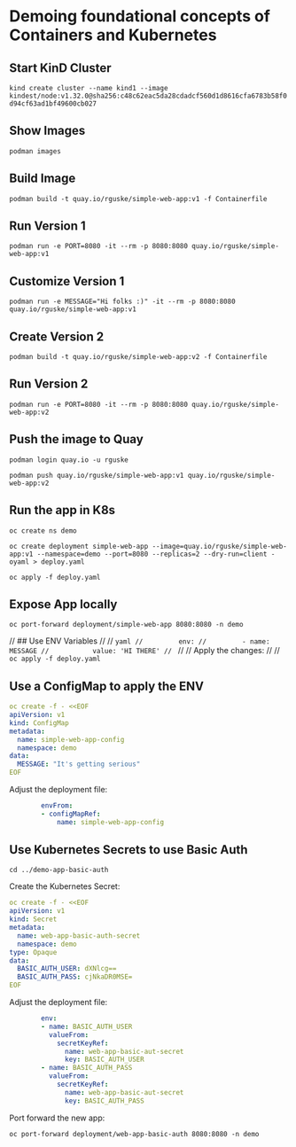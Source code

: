 # Demoing foundational concepts of Containers and Kubernetes

## Start KinD Cluster

`kind create cluster --name kind1 --image kindest/node:v1.32.0@sha256:c48c62eac5da28cdadcf560d1d8616cfa6783b58f0d94cf63ad1bf49600cb027`

## Show Images

`podman images`

## Build Image

`podman build -t quay.io/rguske/simple-web-app:v1 -f Containerfile`

## Run Version 1

`podman run -e PORT=8080 -it --rm -p 8080:8080 quay.io/rguske/simple-web-app:v1`

## Customize Version 1

`podman run -e MESSAGE="Hi folks :)" -it --rm -p 8080:8080 quay.io/rguske/simple-web-app:v1`

## Create Version 2

`podman build -t quay.io/rguske/simple-web-app:v2 -f Containerfile`

## Run Version 2

`podman run -e PORT=8080 -it --rm -p 8080:8080 quay.io/rguske/simple-web-app:v2`

## Push the image to Quay

`podman login quay.io -u rguske`

`podman push quay.io/rguske/simple-web-app:v1 quay.io/rguske/simple-web-app:v2`

## Run the app in K8s

`oc create ns demo`

`oc create deployment simple-web-app --image=quay.io/rguske/simple-web-app:v1 --namespace=demo --port=8080 --replicas=2 --dry-run=client -oyaml > deploy.yaml`

`oc apply -f deploy.yaml`

## Expose App locally

`oc port-forward deployment/simple-web-app 8080:8080 -n demo`

// ## Use ENV Variables
// 
// ```yaml
//         env:
//         - name: MESSAGE
//           value: 'HI THERE'
// ```
// 
// Apply the changes:
// 
// `oc apply -f deploy.yaml`

## Use a ConfigMap to apply the ENV

```yaml
oc create -f - <<EOF
apiVersion: v1
kind: ConfigMap
metadata:
  name: simple-web-app-config
  namespace: demo
data:
  MESSAGE: "It's getting serious"
EOF
```

Adjust the deployment file:

```yaml
        envFrom:
        - configMapRef:
            name: simple-web-app-config
```

## Use Kubernetes Secrets to use Basic Auth

`cd ../demo-app-basic-auth`

Create the Kubernetes Secret:

```yaml
oc create -f - <<EOF
apiVersion: v1
kind: Secret
metadata:
  name: web-app-basic-auth-secret
  namespace: demo
type: Opaque
data:
  BASIC_AUTH_USER: dXNlcg==
  BASIC_AUTH_PASS: cjNkaDR0MSE=
EOF
```

Adjust the deployment file:

```yaml
        env:
        - name: BASIC_AUTH_USER
          valueFrom:
            secretKeyRef:
              name: web-app-basic-aut-secret
              key: BASIC_AUTH_USER
        - name: BASIC_AUTH_PASS
          valueFrom:
            secretKeyRef:
              name: web-app-basic-aut-secret
              key: BASIC_AUTH_PASS
```

Port forward the new app:

`oc port-forward deployment/web-app-basic-auth 8080:8080 -n demo`